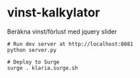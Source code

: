 # vinst-kalkylator
Beräkna vinst/förlust med jquery slider


```
# Run dev server at http://localhost:8081
python server.py

# Deploy to Surge
surge . klaria.surge.sh
```

